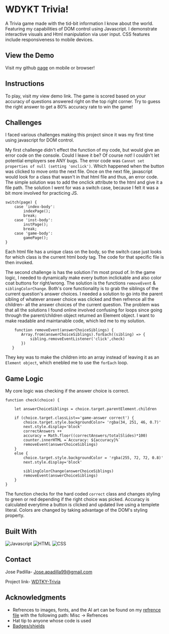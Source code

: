 # WDYKT Trivia!
A Trivia game made with the tid-bit information I know about the world. Featuring my capabilities of DOM control using Javascript. I demonstrate interactive visuals and Html manipulation via user input. CSS features include responsiveness to mobile devices.
    
## View the Demo
    
Visit my github [page](https://jpadillacoding.github.io/WDYKT-Trivia/) on mobile or browser!


## Instructions

To play, visit my view demo link. The game is scored based on your accuracy of questions answered right on the top right corner. Try to guess the right answer to get a 80% accuracy rate to win the game!

## Challenges 

I faced various challenges making this project since it was my first time using javascript for DOM control. 

My first challenge didn't effect the function of my code, but would give an error code on the console. Could I leave it be? Of course not! I couldn't let potential employers see ANY bugs.
The error code was `Cannot set properties of null (setting 'onclick')`. Which happened when the button was clicked to move onto the next file. Once on the next file, javascript would look for a class that wasn't in that html file and thus, an error code. The simple solution was to add the onclick attribute to the html and give it a file path. The solution I went for was a switch case, because I felt it was a bit more involved for practicing JS. 
```
switch(page) {
    case 'index-body':
        indexPage();
        break;
    case 'inst-body':
        instPage();
        break;
    case 'game-body':
        gamePage();
}
```
 Each html file has a unique class on the body, so the switch case just looks for which class is the current html body tag. The code for that specific file is then invoked.

 The second challenge is has the solution I'm most proud of. In the game logic, I needed to dynamically make every button inclickable and also color coat buttons for right/wrong. The solution is the functions `removeEvent` & `siblingColorChange`. Both's core functionality is to grab the siblings of the current question's answer choices. I needed a solution to go into the parent sibling of whatever answer choice was clicked and then refrence all the children- all the answer choices of the current question. The problem was that all the solutions I found online involved confusing for loops since going through the parent/children object returned an Element object. I want to make readable and maintanable code, which led me to my solution. 
 ```
     function removeEvent(answerChoiceSiblings) {
        Array.from(answerChoiceSiblings).forEach((sibling) => {
            sibling.removeEventListener('click',check)
        })
    }
 ```
They key was to make the children into an array instead of leaving it as an `Element object`, which enebled me to use the `forEach` loop. 
 ## Game Logic

My core logic was checking if the answer choice is correct. 
```
function check(choice) {

    let answerChoiceSiblings = choice.target.parentElement.children

    if (choice.target.classList=='game-answer correct') {
        choice.target.style.backgroundColor= 'rgba(34, 251, 46, 0.7)'
        next.style.display='block'
        correctAnswers ++
        accuracy = Math.floor((correctAnswers/totalSlides)*100)
        counter.innerHTML =`Accuracy: ${accuracy}%`
        removeEvent(answerChoiceSiblings)
    }
    else {
        choice.target.style.backgroundColor = 'rgba(255, 72, 72, 0.8)'
        next.style.display='block'

        siblingColorChange(answerChoiceSiblings)
        removeEvent(answerChoiceSiblings)
    }
}
```
The function checks for the hard coded `correct` class and changes styling to green or red depending if the right choice was picked. Accuracy is calculated everytime a button is clicked and updated live using a templete literal. Colors are changed by taking advantage of the DOM's styling property. 
## Built With

![Javascript](https://img.shields.io/badge/JavaScript-323330?style=for-the-badge&logo=javascript&logoColor=F7DF1E)
![HTML](https://img.shields.io/badge/HTML5-E34F26?style=for-the-badge&logo=html5&logoColor=white)
![CSS](https://img.shields.io/badge/CSS3-1572B6?style=for-the-badge&logo=css3&logoColor=white)
## Contact 

Jose Padilla- Jose.apadilla99@gmail.com

Project link- [WDTKY-Trivia](https://github.com/JpadillaCoding/WDYKT-Trivia)


## Acknowledgments

  - Refrences to images, fonts, and the AI art can be found on my [refrence file](https://github.com/JpadillaCoding/WDYKT-Trivia/blob/main/misc/refrences) with the following path: Misc -> Refrences  
  - Hat tip to anyone whose code is used
  - [Badges/shields](https://github.com/alexandresanlim/Badges4-README.md-Profile)